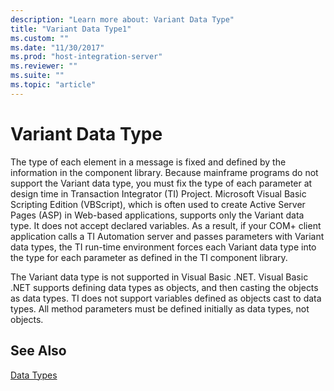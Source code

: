 ```yaml
---
description: "Learn more about: Variant Data Type"
title: "Variant Data Type1"
ms.custom: ""
ms.date: "11/30/2017"
ms.prod: "host-integration-server"
ms.reviewer: ""
ms.suite: ""
ms.topic: "article"
---
```

# Variant Data Type
The type of each element in a message is fixed and defined by the information in the component library. Because mainframe programs do not support the Variant data type, you must fix the type of each parameter at design time in Transaction Integrator (TI) Project. Microsoft Visual Basic Scripting Edition (VBScript), which is often used to create Active Server Pages (ASP) in Web-based applications, supports only the Variant data type. It does not accept declared variables. As a result, if your COM+ client application calls a TI Automation server and passes parameters with Variant data types, the TI run-time environment forces each Variant data type into the type for each parameter as defined in the TI component library.  
  
 The Variant data type is not supported in Visual Basic .NET. Visual Basic .NET supports defining data types as objects, and then casting the objects as data types. TI does not support variables defined as objects cast to data types. All method parameters must be defined initially as data types, not objects.  
  
## See Also  
 [Data Types](../core/data-types2.md)
